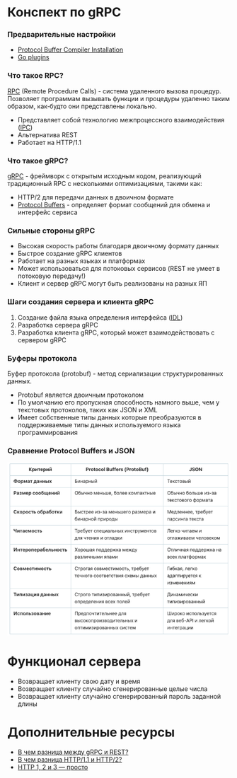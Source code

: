 # Конспект по gRPC

### Предварительные настройки

- [Protocol Buffer Compiler Installation](https://grpc.io/docs/protoc-installation/)
- [Go plugins](https://grpc.io/docs/languages/go/quickstart/)

### Что такое RPC?

[RPC](https://ru.wikipedia.org/wiki/Удалённый_вызов_процедур) (Remote Procedure Calls) - система удаленного вызова
процедур. Позволяет программам вызывать функции и процедуры удаленно таким образом,
как‑будто они представлены локально.

- Представляет собой технологию межпроцессного
  взаимодействия ([IPC](https://ru.wikipedia.org/wiki/Межпроцессное_взаимодействие))
- Альтернатива REST
- Работает на HTTP/1.1

### Что такое gRPC?

[gRPC](https://grpc.io/) - фреймворк с открытым исходным кодом, реализующий традиционный RPC
с несколькими оптимизациями, такими как:

- HTTP/2 для передачи данных в двоичном формате
- [Protocol Buffers](https://protobuf.dev/) - определяет формат сообщений для обмена и интерфейс сервиса

### Сильные стороны gRPC

- Высокая скорость работы благодаря двоичному формату данных
- Быстрое создание gRPC клиентов
- Работает на разных языках и платформах
- Может использоваться для потоковых сервисов (REST не умеет в потоковую передачу!)
- Клиент и сервер gRPC могут быть реализованы на разных ЯП

### Шаги создания сервера и клиента gRPC

1. Создание файла языка определения интерфейса ([IDL](https://ru.wikipedia.org/wiki/Язык_описания_интерфейсов))
2. Разработка сервера gRPC
3. Разработка клиента gRPC, который может взаимодействовать с сервером gRPC

### Буферы протокола

Буфер протокола (protobuf) - метод сериализации структурированных данных.

- Protobuf является двоичным протоколом
- По умолчанию его пропускная способность намного выше, чем у текстовых
  протоколов, таких как JSON и XML
- Имеет собственные типы данных которые преобразуются в поддерживаемые типы
  данных используемого языка программирования

### Сравнение Protocol Buffers и JSON

![protobuf_vs_json.png](examples/protobuf_vs_json.png)

# Функционал сервера

- Возвращает клиенту свою дату и время
- Возвращает клиенту случайно сгенерированные целые числа
- Возвращает клиенту случайно сгенерированный пароль заданной длины

# Дополнительные ресурсы

- [В чем разница между gRPC и REST?](https://aws.amazon.com/ru/compare/the-difference-between-grpc-and-rest/)
- [В чем разница HTTP/1.1 и HTTP/2?](https://www.digitalocean.com/community/tutorials/http-1-1-vs-http-2-what-s-the-difference)
- [HTTP 1, 2 и 3 — просто](https://habr.com/ru/articles/739166/)